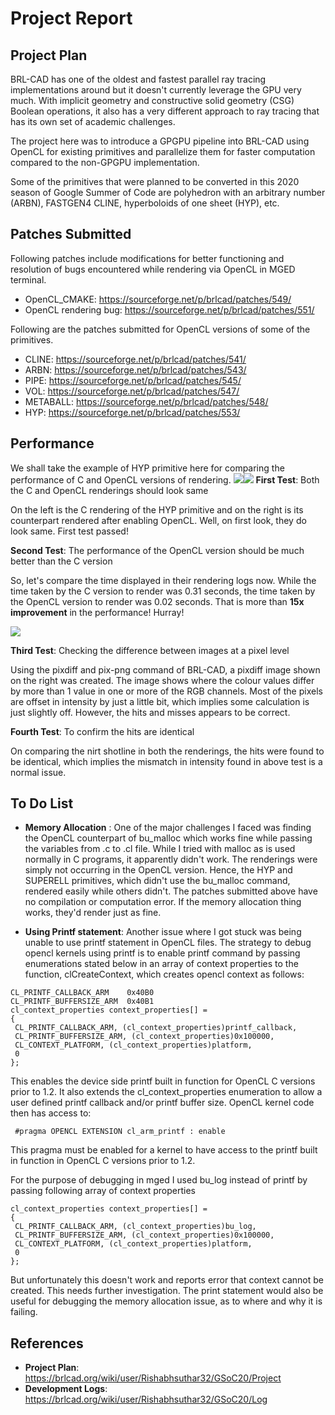 # Project Report

## Project Plan

BRL-CAD has one of the oldest and fastest parallel ray tracing
implementations around but it doesn't currently leverage the GPU very
much. With implicit geometry and constructive solid geometry (CSG)
Boolean operations, it also has a very different approach to ray tracing
that has its own set of academic challenges.

The project here was to introduce a GPGPU pipeline into BRL-CAD using
OpenCL for existing primitives and parallelize them for faster
computation compared to the non-GPGPU implementation.

Some of the primitives that were planned to be converted in this 2020
season of Google Summer of Code are polyhedron with an arbitrary number
(ARBN), FASTGEN4 CLINE, hyperboloids of one sheet (HYP), etc.

## Patches Submitted

Following patches include modifications for better functioning and
resolution of bugs encountered while rendering via OpenCL in MGED
terminal.

-   OpenCL_CMAKE: <https://sourceforge.net/p/brlcad/patches/549/>
-   OpenCL rendering bug:
    <https://sourceforge.net/p/brlcad/patches/551/>

Following are the patches submitted for OpenCL versions of some of the
primitives.

-   CLINE: <https://sourceforge.net/p/brlcad/patches/541/>
-   ARBN: <https://sourceforge.net/p/brlcad/patches/543/>
-   PIPE: <https://sourceforge.net/p/brlcad/patches/545/>
-   VOL: <https://sourceforge.net/p/brlcad/patches/547/>
-   METABALL: <https://sourceforge.net/p/brlcad/patches/548/>
-   HYP: <https://sourceforge.net/p/brlcad/patches/553/>

## Performance

We shall take the example of HYP primitive here for comparing the
performance of C and OpenCL versions of rendering.
![](img/Hyp2_c.png)![](img/Hyp2_cl.png)
**First Test**: Both the C and OpenCL renderings should look same

On the left is the C rendering of the HYP primitive and on the right is
its counterpart rendered after enabling OpenCL. Well, on first look,
they do look same. First test passed!

**Second Test**: The performance of the OpenCL version should be much
better than the C version

So, let's compare the time displayed in their rendering logs now. While
the time taken by the C version to render was 0.31 seconds, the time
taken by the OpenCL version to render was 0.02 seconds. That is more
than **15x improvement** in the performance! Hurray!

![](img/Hyp_pixdiff.png)

**Third Test**: Checking the difference between images at a pixel level

Using the pixdiff and pix-png command of BRL-CAD, a pixdiff image shown
on the right was created. The image shows where the colour values differ
by more than 1 value in one or more of the RGB channels. Most of the
pixels are offset in intensity by just a little bit, which implies some
calculation is just slightly off. However, the hits and misses appears
to be correct.

**Fourth Test**: To confirm the hits are identical

On comparing the nirt shotline in both the renderings, the hits were
found to be identical, which implies the mismatch in intensity found in
above test is a normal issue.

## To Do List

-   **Memory Allocation** : One of the major challenges I faced was
    finding the OpenCL counterpart of bu_malloc which works fine while
    passing the variables from .c to .cl file. While I tried with malloc
    as is used normally in C programs, it apparently didn't work. The
    renderings were simply not occurring in the OpenCL version. Hence,
    the HYP and SUPERELL primitives, which didn't use the bu_malloc
    command, rendered easily while others didn't. The patches submitted
    above have no compilation or computation error. If the memory
    allocation thing works, they'd render just as fine.

<!-- -->

-   **Using Printf statement**: Another issue where I got stuck was
    being unable to use printf statement in OpenCL files. The strategy
    to debug opencl kernels using printf is to enable printf command by
    passing enumerations stated below in an array of context properties
    to the function, clCreateContext, which creates opencl context as
    follows:

<!-- -->

    CL_PRINTF_CALLBACK_ARM    0x40B0
    CL_PRINTF_BUFFERSIZE_ARM  0x40B1
    cl_context_properties context_properties[] =
    {
     CL_PRINTF_CALLBACK_ARM, (cl_context_properties)printf_callback,
     CL_PRINTF_BUFFERSIZE_ARM, (cl_context_properties)0x100000,
     CL_CONTEXT_PLATFORM, (cl_context_properties)platform,
     0
    };

This enables the device side printf built in function for OpenCL C
versions prior to 1.2. It also extends the cl_context_properties
enumeration to allow a user defined printf callback and/or printf buffer
size. OpenCL kernel code then has access to:

` #pragma OPENCL EXTENSION cl_arm_printf : enable`

This pragma must be enabled for a kernel to have access to the printf
built in function in OpenCL C versions prior to 1.2.

For the purpose of debugging in mged I used bu_log instead of printf by
passing following array of context properties

    cl_context_properties context_properties[] =
    {
     CL_PRINTF_CALLBACK_ARM, (cl_context_properties)bu_log,
     CL_PRINTF_BUFFERSIZE_ARM, (cl_context_properties)0x100000,
     CL_CONTEXT_PLATFORM, (cl_context_properties)platform,
     0
    };

But unfortunately this doesn't work and reports error that context
cannot be created. This needs further investigation. The print statement
would also be useful for debugging the memory allocation issue, as to
where and why it is failing.

## References

-   **Project Plan**:
    <https://brlcad.org/wiki/user/Rishabhsuthar32/GSoC20/Project>
-   **Development Logs**:
    <https://brlcad.org/wiki/user/Rishabhsuthar32/GSoC20/Log>
